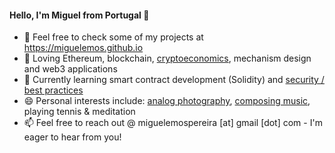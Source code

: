 #### Hello, I'm Miguel from Portugal 👋

- 📝 Feel free to check some of my projects at https://miguelemos.github.io
- 💙 Loving Ethereum, blockchain, [cryptoeconomics](https://miguelemos.co), mechanism design and web3 applications 
- 🌱 Currently learning smart contract development (Solidity) and [security / best practices](https://consensys.github.io/smart-contract-best-practices) 
- 😄 Personal interests include: [analog photography](https://www.some-places-some-spaces.com), [composing music](https://doorsopendoors.bandcamp.com), playing tennis & meditation
- 📫 Feel free to reach out @ miguelemospereira [at] gmail [dot] com - I'm eager to hear from you!

<!--
**miguelemos/miguelemos** is a ✨ _special_ ✨ repository because its `README.md` (this file) appears on your GitHub profile.
-->
